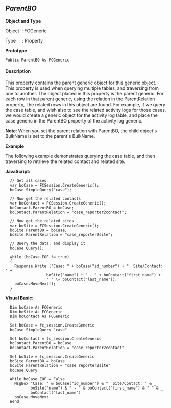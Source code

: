 _ParentBO_
----------

**Object and Type**

Object  : FCGeneric

Type     : Property

**Prototype**

```
Public ParentBO As FCGeneric
```

#### Description

This property contains the parent generic object for this generic object. This property is used when querying multiple tables, and traversing from one to another. The object placed in this property is the parent generic. For each row in that parent generic, using the relation in the ParentRelation property,  the related rows in this object are found. For example, if we query the case table, and wish also to see the related activity logs for those cases, we would create a generic object for the activity log table, and place the case generic in the ParentBO property of the activity log generic.

**Note**: When you set the parent relation with ParentBO, the child object's BulkName is set to the parent's BulkName.

**Example**

The following example demonstrates querying the case table, and then traversing to retrieve the related contact and related site.

**JavaScript:**
```
  // Get all cases
  var boCase = FCSession.CreateGeneric();
  boCase.SimpleQuery("case");

  // Now get the related contacts
  var boContact = FCSession.CreateGeneric();
  boContact.ParentBO = boCase;
  boContact.ParentRelation = "case_reporter2contact";

  // Now get the related sites
  var boSite = FCSession.CreateGeneric();
  boSite.ParentBO = boCase;
  boSite.ParentRelation = "case_reporter2site";

  // Query the data, and display it 
  boCase.Query();

  while (boCase.EOF != true)
  {
    Response.Write ("Case: " + boCase("id_number") + "  Site/Contact: " +
                  boSite("name") + " - " + boContact("first_name") +
                  " " \+ boContact("last_name"));        
    boCase.MoveNext();
  }

```

**Visual Basic:**
```
  Dim boCase As FCGeneric
  Dim boSite As FCGeneric
  Dim boContact As FCGeneric

  Set boCase = fc_session.CreateGeneric
  boCase.SimpleQuery "case"

  Set boContact = fc_session.CreateGeneric
  boContact.ParentBO = boCase
  boContact.ParentRelation = "case_reporter2contact"

  Set boSite = fc_session.CreateGeneric
  boSite.ParentBO = boCase
  boSite.ParentRelation = "case_reporter2site"
  boCase.Query

  While boCase.EOF = False
    MsgBox "Case: " & boCase("id_number") & "  Site/Contact: " & _
           boSite("name") & " - " & boContact("first_name") & " " & _
           boContact("last_name")
    boCase.MoveNext
  Wend
```